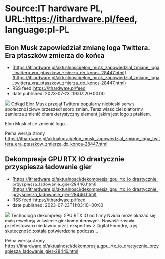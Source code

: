 # Source:IT hardware PL, URL:https://ithardware.pl/feed, language:pl-PL

## Elon Musk zapowiedział zmianę loga Twittera. Era ptaszków zmierza do końca
 - [https://ithardware.pl/aktualnosci/elon_musk_zapowiedzial_zmiane_loga_twittera_era_ptaszkow_zmierza_do_konca-28447.html](https://ithardware.pl/aktualnosci/elon_musk_zapowiedzial_zmiane_loga_twittera_era_ptaszkow_zmierza_do_konca-28447.html)
 - RSS feed: https://ithardware.pl/feed
 - date published: 2023-07-23T19:07:20+00:00

<img src="https://ithardware.pl/artykuly/min/28447_1.jpg" />            Odkąd Elon Musk przejął Twittera popularny niebieski serwis społecznościowy przeszedł sporo zmian. Teraz właściciel platformy zamierza zmienić charakterystyczny element, jakim jest logo z ptakiem.

Elon Musk chce zmienić logo...
            <p>Pełna wersja strony <a href="https://ithardware.pl/aktualnosci/elon_musk_zapowiedzial_zmiane_loga_twittera_era_ptaszkow_zmierza_do_konca-28447.html">https://ithardware.pl/aktualnosci/elon_musk_zapowiedzial_zmiane_loga_twittera_era_ptaszkow_zmierza_do_konca-28447.html</a></p>

## Dekompresja GPU RTX IO drastycznie przyspiesza ładowanie gier
 - [https://ithardware.pl/aktualnosci/dekompresja_gpu_rtx_io_drastycznie_przyspiesza_ladowanie_gier-28446.html](https://ithardware.pl/aktualnosci/dekompresja_gpu_rtx_io_drastycznie_przyspiesza_ladowanie_gier-28446.html)
 - RSS feed: https://ithardware.pl/feed
 - date published: 2023-07-23T11:03:10+00:00

<img src="https://ithardware.pl/artykuly/min/28446_1.jpg" />            Technologia dekompresji GPU RTX IO od firmy Nvidia może okazać się małą rewolucją w świecie gier komputerowych. Nowość została przetestowana niedawno przez ekspert&oacute;w z Digital Foundry, a jej skuteczność została potwierdzona podczas...
            <p>Pełna wersja strony <a href="https://ithardware.pl/aktualnosci/dekompresja_gpu_rtx_io_drastycznie_przyspiesza_ladowanie_gier-28446.html">https://ithardware.pl/aktualnosci/dekompresja_gpu_rtx_io_drastycznie_przyspiesza_ladowanie_gier-28446.html</a></p>

